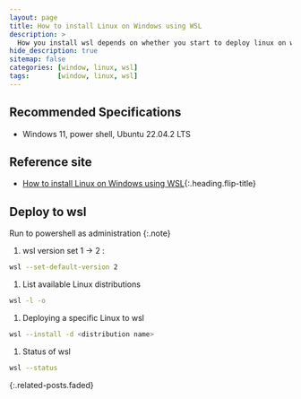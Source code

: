 ```yaml
---
layout: page
title: How to install Linux on Windows using WSL
description: >
  How you install wsl depends on whether you start to deploy linux on window.
hide_description: true
sitemap: false
categories: [window, linux, wsl]
tags:       [window, linux, wsl]
---
```


## Recommended Specifications

- Windows 11, power shell, Ubuntu 22.04.2 LTS

## Reference site

- [How to install Linux on Windows using WSL]{:.heading.flip-title}

## Deploy to wsl

Run to powershell as administration
{:.note}

1. wsl version set 1 -> 2 :
  
```sh
wsl --set-default-version 2
```

1. List available Linux distributions

```sh
wsl -l -o
```

1. Deploying a specific Linux to wsl

```sh
wsl --install -d <distribution name>
```

1. Status of wsl
  
```sh
wsl --status
```

{:.related-posts.faded}


[How to install Linux on Windows using WSL]: https://learn.microsoft.com/ko-kr/windows/wsl/install
